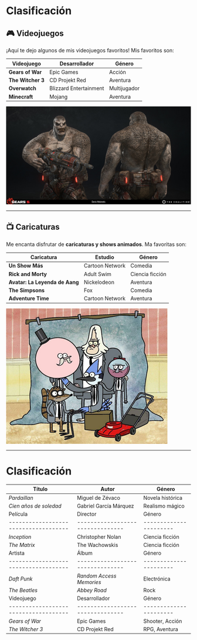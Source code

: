 # Clasificación

## 🎮 Videojuegos

¡Aquí te dejo algunos de mis videojuegos favoritos! Mis favoritos son:

| Videojuego           | Desarrollador           | Género              |
|----------------------|-------------------------|---------------------|
| **Gears of War**     | Epic Games              | Acción              |
| **The Witcher 3**    | CD Projekt Red          | Aventura            |
| **Overwatch**        | Blizzard Entertainment  | Multijugador        |
| **Minecraft**        | Mojang                  | Aventura            |

![Gears of War](Imagenes/Gears.png)

---

## 📺 Caricaturas

Me encanta disfrutar de **caricaturas y shows animados**. Ma favoritas son:

| Caricatura           | Estudio                | Género              |
|----------------------|------------------------|---------------------|
| **Un Show Más**      | Cartoon Network        | Comedia             |
| **Rick and Morty**   | Adult Swim             | Ciencia ficción     |
| **Avatar: La Leyenda de Aang** | Nickelodeon  | Aventura            |
| **The Simpsons**     | Fox                    | Comedia             |
| **Adventure Time**   | Cartoon Network        | Aventura            |


![Un Show Más](Imagenes/USM.png)

---
# Clasificación
| Título                             | Autor                          | Género               |
|------------------------------------|--------------------------------|----------------------|
| *Pardaillan*                       | Miguel de Zévaco               | Novela histórica     |
| *Cien años de soledad*             | Gabriel García Márquez         | Realismo mágico      |
| Película                          | Director                      | Género               |
|------------------------------------|--------------------------------|----------------------|
| *Inception*                        | Christopher Nolan              | Ciencia ficción      |
| *The Matrix*                       | The Wachowskis                 | Ciencia ficción      |
| Artista                          | Álbum                          | Género               |
|------------------------------------|--------------------------------|----------------------|
| *Daft Punk*                        | *Random Access Memories*       | Electrónica          |
| *The Beatles*                      | *Abbey Road*                   | Rock                 |
| Videojuego                       | Desarrollador                 | Género               |
|------------------------------------|--------------------------------|----------------------|
| *Gears of War*                     | Epic Games                    | Shooter, Acción      |
| *The Witcher 3*                    | CD Projekt Red                | RPG, Aventura        |
